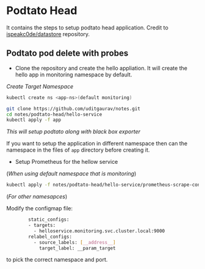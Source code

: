 # Podtato Head

It contains the steps to setup podtato head application. Credit to [ispeakc0de/datastore](https://github.com/ispeakc0de/datastore/) repository.

## Podtato pod delete with probes 

- Clone the repository and create the hello appliation. It will create the hello app in monitoring namespace by default.

_Create Target Namespace_
```bash
kubectl create ns <app-ns>(default monitoring) 
```

```bash
git clone https://github.com/uditgaurav/notes.git
cd notes/podtato-head/hello-service
kubectl apply -f app
```
_This will setup podtato along with black box exporter_

If you want to setup the application in different namespace then can the namespace in the files of `app` directory before creating it.

- Setup Prometheus for the hellow service

(_When using default namespace that is monitoring_)
```bash
kubectl apply -f notes/podtato-head/hello-service/prometheus-scrape-configuration/01-prometheus-rbac.yaml
```

(_For other namesapces_)

Modify the configmap file:
```bash
        static_configs:
        - targets:
          - helloservice.monitoring.svc.cluster.local:9000
        relabel_configs:
          - source_labels: [__address__]
            target_label: __param_target
```

to pick the correct namespace and port.
